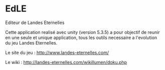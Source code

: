 # EdLE
Editeur de Landes Eternelles

Cette application realisé avec unity (version 5.3.5) a pour objectif de reunir en une seule et unique application, tous les outils necessaire a l'evolution du jeu Landes Eternelles.

Le site du jeu : http://www.landes-eternelles.com/

Le wiki : http://landes-eternelles.com/wikillumen/doku.php